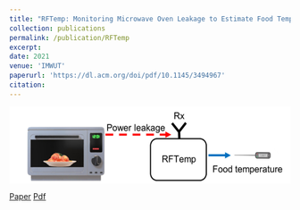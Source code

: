 ```yaml
---
title: "RFTemp: Monitoring Microwave Oven Leakage to Estimate Food Temperature"
collection: publications
permalink: /publication/RFTemp
excerpt: 
date: 2021
venue: 'IMWUT'
paperurl: 'https://dl.acm.org/doi/pdf/10.1145/3494967'
citation: 
---
```

<img src="/_publications/RFTEMP.png" style="display: block; margin: auto;" />

[Paper](https://doi.org/10.1145/3494967) [Pdf](https://dl.acm.org/doi/pdf/10.1145/3494967)
